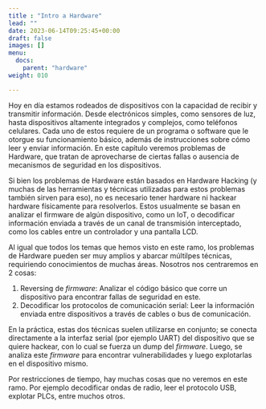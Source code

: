 ```yaml
---
title : "Intro a Hardware"
lead: ""
date: 2023-06-14T09:25:45+00:00
draft: false
images: []
menu:
  docs:
    parent: "hardware"
weight: 010

---
```


Hoy en día estamos rodeados de dispositivos con la capacidad de recibir y transmitir
información. Desde electrónicos simples, como sensores de luz, hasta dispositivos
altamente integrados y complejos, como teléfonos celulares. Cada uno de estos requiere
de un programa o software que le otorgue su funcionamiento básico, además de instrucciones sobre
cómo leer y enviar información. En este capítulo veremos problemas de Hardware,
que tratan de aprovecharse de ciertas fallas o ausencia de mecanismos de seguridad
en los dispositivos.

Si bien los problemas de Hardware están basados en Hardware Hacking
(y muchas de las herramientas y técnicas utilizadas para estos problemas también sirven para eso),
no es necesario tener hardware ni hackear hardware físicamente para resolverlos.
Estos usualmente se basan en analizar el firmware de algún dispositivo, como un IoT,
o decodificar información enviada a través de un canal de transmisión interceptado,
como los cables entre un controlador y una pantalla LCD.

Al igual que todos los temas que hemos visto en este ramo, los problemas de Hardware
pueden ser muy amplios y abarcar múltilpes técnicas, requiriendo conocimientos
de muchas áreas. Nosotros nos centraremos en 2 cosas:

1. Reversing de _firmware_: Analizar el código básico que corre un dispositivo
para encontrar fallas de seguridad en este.
2. Decodificar los protocolos de comunicación serial: Leer la información
enviada entre dispositivos a través de cables o bus de comunicación.

En la práctica, estas dos técnicas suelen utilizarse en conjunto; se conecta directamente
a la interfaz serial (por ejemplo UART) del dispositivo que se quiere hackear,
con lo cual se fuerza un dump del _firmware_. Luego, se analiza este _firmware_
para encontrar vulnerabilidades y luego explotarlas en el dispositivo mismo. 

Por restricciones de tiempo, hay muchas cosas que no veremos en este ramo. Por ejemplo
decodificar ondas de radio, leer el protocolo USB, explotar PLCs, entre muchos otros.
